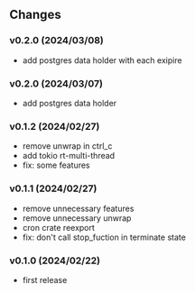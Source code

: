 ## Changes

### v0.2.0 (2024/03/08)
* add postgres data holder with each exipire

### v0.2.0 (2024/03/07)
* add postgres data holder

### v0.1.2 (2024/02/27)
* remove unwrap in ctrl_c
* add tokio rt-multi-thread
* fix: some features

### v0.1.1 (2024/02/27)
* remove unnecessary features
* remove unnecessary unwrap
* cron crate reexport
* fix: don't call stop_fuction in terminate state

### v0.1.0 (2024/02/22)
* first release
